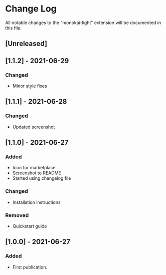 # Change Log

All notable changes to the "monokai-light" extension will be documented in this file.

## [Unreleased]

## [1.1.2] - 2021-06-29
### Changed
- Minor style fixes

## [1.1.1] - 2021-06-28
### Changed
- Updated screenshot

## [1.1.0] - 2021-06-27
### Added
- Icon for marketplace
- Screenshot to README
- Started using changelog file

### Changed
- Installation instructions

### Removed
- Quickstart guide

## [1.0.0] - 2021-06-27
### Added
- First publication.

